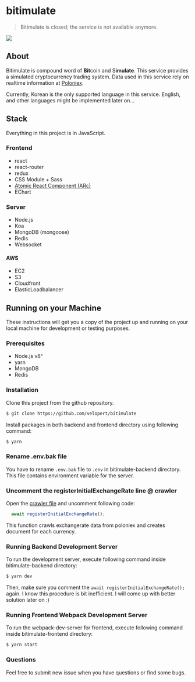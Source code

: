 # bitimulate

> Bitimulate is closed; the service is not available anymore. 

![](https://i.imgur.com/DQUz2Bb.png)

## About

Bitimulate is compound word of **Bit**coin and S**imulate**. This service provides a simulated cryptocurrency trading system. Data used in this service rely on realtime information at [Poloniex](https://poloniex.com).

Currently, Korean is the only supported language in this service. English, and other languages might be implemented later on...

## Stack

Everything in this project is in JavaScript. 

### Frontend

- react
- react-router
- redux
- CSS Module + Sass
- [Atomic React Component (ARc)](https://arc.js.org)
- EChart

### Server

- Node.js
- Koa
- MongoDB (mongoose)
- Redis
- Websocket

#### AWS
- EC2
- S3
- Cloudfront
- ElasticLoadbalancer

## Running on your Machine

These instructions will get you a copy of the project up and running on your local machine for development or testing purposes.

### Prerequisites
- Node.js v8^
- yarn
- MongoDB
- Redis

### Installation
Clone this project from the github repository.

```bash
$ git clone https://github.com/velopert/bitimulate
```

Install packages in both backend and frontend directory using following command:

```bash
$ yarn
```

### Rename .env.bak file

You have to rename `.env.bak` file to `.env` in bitimulate-backend directory. This file contains environment variable for the server.

### Uncomment the registerInitialExchangeRate line @ crawler

Open the [crawler file](https://github.com/velopert/bitimulate/blob/master/bitimulate-backend/src/crawler/index.js#L15) and uncomment following code:

```javascript
  await registerInitialExchangeRate();
```
This function crawls exchangerate data from poloniex and creates document for each currency.

### Running Backend Development Server

To run the development server, execute following command inside bitimulate-backend directory:

```bash
$ yarn dev
```

Then, make sure you comment the `await registerInitialExchangeRate();` again. I know this procedure is bit inefficient. I will come up with better solution later on :)

### Running Frontend Webpack Development Server

To run the webpack-dev-server for frontend, execute following command inside bitimulate-frontend directory:

```bash
$ yarn start
```

### Questions

Feel free to submit new issue when you have questions or find some bugs.
